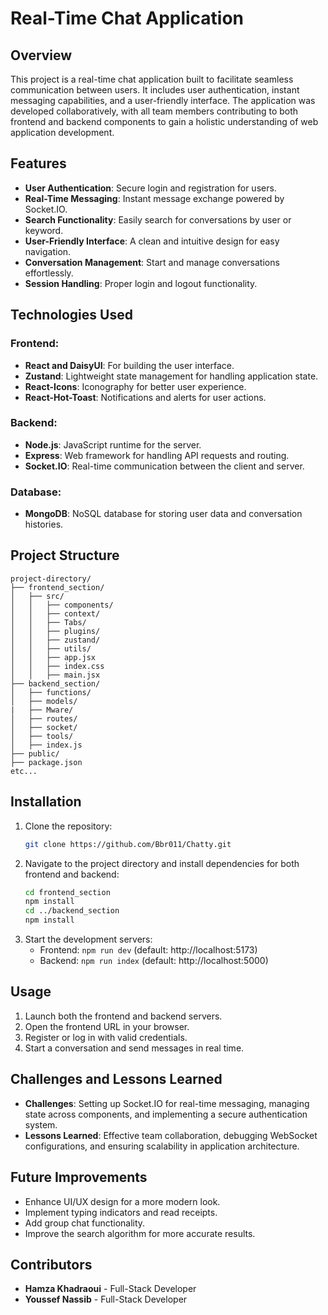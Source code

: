 # Real-Time Chat Application

## Overview
This project is a real-time chat application built to facilitate seamless communication between users. It includes user authentication, instant messaging capabilities, and a user-friendly interface. The application was developed collaboratively, with all team members contributing to both frontend and backend components to gain a holistic understanding of web application development.

## Features
- **User Authentication**: Secure login and registration for users.
- **Real-Time Messaging**: Instant message exchange powered by Socket.IO.
- **Search Functionality**: Easily search for conversations by user or keyword.
- **User-Friendly Interface**: A clean and intuitive design for easy navigation.
- **Conversation Management**: Start and manage conversations effortlessly.
- **Session Handling**: Proper login and logout functionality.

## Technologies Used
### Frontend:
- **React and DaisyUI**: For building the user interface.
- **Zustand**: Lightweight state management for handling application state.
- **React-Icons**: Iconography for better user experience.
- **React-Hot-Toast**: Notifications and alerts for user actions.

### Backend:
- **Node.js**: JavaScript runtime for the server.
- **Express**: Web framework for handling API requests and routing.
- **Socket.IO**: Real-time communication between the client and server.

### Database:
- **MongoDB**: NoSQL database for storing user data and conversation histories.

## Project Structure
```
project-directory/
├── frontend_section/
│   ├── src/
│   │   ├── components/
│   │   ├── context/
│   │   ├── Tabs/
│   │   ├── plugins/
│   │   ├── zustand/
│   │   ├── utils/
│   │   ├── app.jsx
│   │   ├── index.css
│   │   ├── main.jsx
├── backend_section/
│   ├── functions/
│   ├── models/
|   ├── Mware/
│   ├── routes/
│   ├── socket/
│   ├── tools/
│   ├── index.js
├── public/
├── package.json
etc...
```

## Installation
1. Clone the repository:
   ```bash
   git clone https://github.com/Bbr011/Chatty.git
   ```
2. Navigate to the project directory and install dependencies for both frontend and backend:
   ```bash
   cd frontend_section
   npm install
   cd ../backend_section
   npm install
   ```
3. Start the development servers:
   - Frontend: `npm run dev` (default: http://localhost:5173)
   - Backend: `npm run index` (default: http://localhost:5000)

## Usage
1. Launch both the frontend and backend servers.
2. Open the frontend URL in your browser.
3. Register or log in with valid credentials.
4. Start a conversation and send messages in real time.

## Challenges and Lessons Learned
- **Challenges**: Setting up Socket.IO for real-time messaging, managing state across components, and implementing a secure authentication system.
- **Lessons Learned**: Effective team collaboration, debugging WebSocket configurations, and ensuring scalability in application architecture.

## Future Improvements
- Enhance UI/UX design for a more modern look.
- Implement typing indicators and read receipts.
- Add group chat functionality.
- Improve the search algorithm for more accurate results.

## Contributors
- **Hamza Khadraoui** - Full-Stack Developer
- **Youssef Nassib** - Full-Stack Developer

